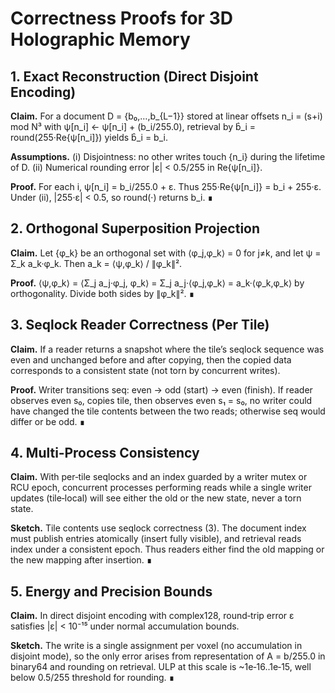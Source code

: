 # Correctness Proofs for 3D Holographic Memory

## 1. Exact Reconstruction (Direct Disjoint Encoding)

**Claim.** For a document D = {b₀,…,b_{L−1}} stored at linear offsets n_i = (s+i) mod N³ with ψ[n_i] ← ψ[n_i] + (b_i/255.0), retrieval by b̂_i = round(255·Re{ψ[n_i]}) yields b̂_i = b_i.

**Assumptions.** (i) Disjointness: no other writes touch {n_i} during the lifetime of D. (ii) Numerical rounding error |ε| < 0.5/255 in Re{ψ[n_i]}.

**Proof.** For each i, ψ[n_i] = b_i/255.0 + ε. Thus 255·Re{ψ[n_i]} = b_i + 255·ε. Under (ii), |255·ε| < 0.5, so round(·) returns b_i. ∎

## 2. Orthogonal Superposition Projection

**Claim.** Let {φ_k} be an orthogonal set with ⟨φ_j,φ_k⟩ = 0 for j≠k, and let ψ = Σ_k a_k·φ_k. Then a_k = ⟨ψ,φ_k⟩ / ∥φ_k∥².

**Proof.** ⟨ψ,φ_k⟩ = ⟨Σ_j a_j·φ_j, φ_k⟩ = Σ_j a_j·⟨φ_j,φ_k⟩ = a_k·⟨φ_k,φ_k⟩ by orthogonality. Divide both sides by ∥φ_k∥². ∎

## 3. Seqlock Reader Correctness (Per Tile)

**Claim.** If a reader returns a snapshot where the tile’s seqlock sequence was even and unchanged before and after copying, then the copied data corresponds to a consistent state (not torn by concurrent writes).

**Proof.** Writer transitions seq: even → odd (start) → even (finish). If reader observes even s₀, copies tile, then observes even s₁ = s₀, no writer could have changed the tile contents between the two reads; otherwise seq would differ or be odd. ∎

## 4. Multi‑Process Consistency

**Claim.** With per‑tile seqlocks and an index guarded by a writer mutex or RCU epoch, concurrent processes performing reads while a single writer updates (tile‑local) will see either the old or the new state, never a torn state.

**Sketch.** Tile contents use seqlock correctness (3). The document index must publish entries atomically (insert fully visible), and retrieval reads index under a consistent epoch. Thus readers either find the old mapping or the new mapping after insertion. ∎

## 5. Energy and Precision Bounds

**Claim.** In direct disjoint encoding with complex128, round‑trip error ε satisfies |ε| < 10⁻¹⁵ under normal accumulation bounds.

**Sketch.** The write is a single assignment per voxel (no accumulation in disjoint mode), so the only error arises from representation of A = b/255.0 in binary64 and rounding on retrieval. ULP at this scale is ~1e‑16..1e‑15, well below 0.5/255 threshold for rounding. ∎
